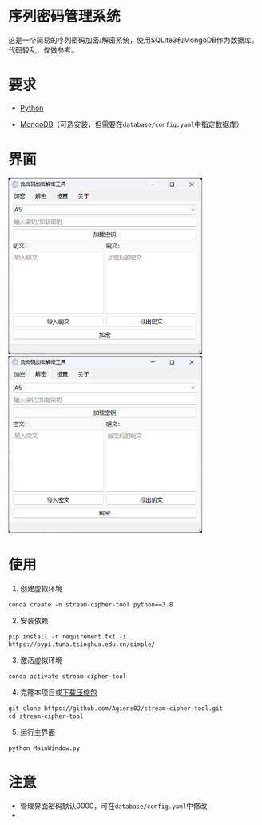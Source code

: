 # 序列密码管理系统

这是一个简易的序列密码加密/解密系统，使用SQLite3和MongoDB作为数据库。
代码较乱，仅做参考。
# 要求

- [Python](https://www.python.org/downloads/) 

- [MongoDB](https://www.mongodb.com/try/download/community)（可选安装，但需要在`database/config.yaml`中指定数据库）

# 界面

<img src="./docs/encrypt.png" title="" alt="encrypt.png" style="zoom:67%;">
<img src="./docs/decrypt.png" title="" alt="decrypt.png" style="zoom:67%;">



# 使用

1. 创建虚拟环境

```Shell
conda create -n stream-cipher-tool python==3.8
```

2. 安装依赖

```Shell
pip install -r requirement.txt -i https://pypi.tuna.tsinghua.edu.cn/simple/
```

3. 激活虚拟环境

```Shell
conda activate stream-cipher-tool
```

4. 克隆本项目或[下载压缩包](https://github.com/Agiens02/stream-cipher-tool/archive/refs/heads/master.zip)

```Shell
git clone https://github.com/Agiens02/stream-cipher-tool.git
cd stream-cipher-tool
```

5. 运行主界面

```Shell
python MainWindow.py
```

# 注意
- 管理界面密码默认0000，可在`database/config.yaml`中修改
- 


